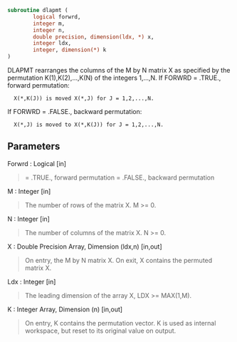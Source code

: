 ```fortran
subroutine dlapmt (
		logical forwrd,
		integer m,
		integer n,
		double precision, dimension(ldx, *) x,
		integer ldx,
		integer, dimension(*) k
)
```

 DLAPMT rearranges the columns of the M by N matrix X as specified
 by the permutation K(1),K(2),...,K(N) of the integers 1,...,N.
 If FORWRD = .TRUE.,  forward permutation:

      X(*,K(J)) is moved X(*,J) for J = 1,2,...,N.

 If FORWRD = .FALSE., backward permutation:

      X(*,J) is moved to X(*,K(J)) for J = 1,2,...,N.

## Parameters
Forwrd : Logical [in]
> = .TRUE., forward permutation
> = .FALSE., backward permutation

M : Integer [in]
> The number of rows of the matrix X. M >= 0.

N : Integer [in]
> The number of columns of the matrix X. N >= 0.

X : Double Precision Array, Dimension (ldx,n) [in,out]
> On entry, the M by N matrix X.
> On exit, X contains the permuted matrix X.

Ldx : Integer [in]
> The leading dimension of the array X, LDX >= MAX(1,M).

K : Integer Array, Dimension (n) [in,out]
> On entry, K contains the permutation vector. K is used as
> internal workspace, but reset to its original value on
> output.

